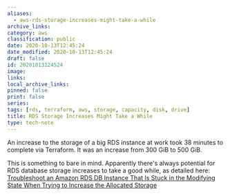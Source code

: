 ```yaml
---
aliases:
  - aws-rds-storage-increases-might-take-a-while
archive_links: 
category: aws
classification: public
date: 2020-10-13T12:45:24
date_modified: 2020-10-13T12:45:24
draft: false
id: 20201013124524
image: 
links: 
local_archive_links: 
pinned: false
print: false
series: 
tags: [rds, terraform, aws, storage, capacity, disk, drive]
title: RDS Storage Increases Might Take a While
type: tech-note
---
```


An increase to the storage of a big RDS instance at work took 38 minutes to complete via Terraform. It was an increase from 300 GiB to 500 GiB.

This is something to bare in mind. Apparently there's always potential for RDS database storage increases to take a good while, as detailed here: [Troubleshoot an Amazon RDS DB Instance That Is Stuck in the Modifying State When Trying to Increase the Allocated Storage](https://aws.amazon.com/premiumsupport/knowledge-center/rds-stuck-modifying/)

